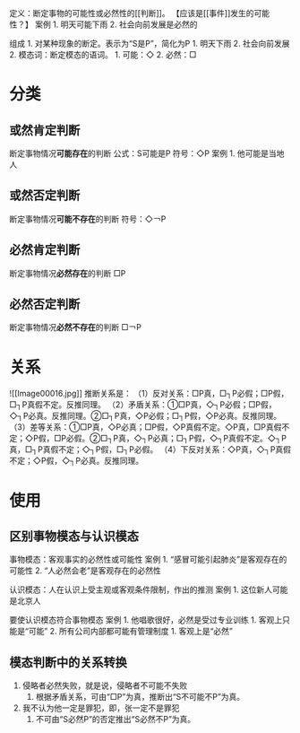 定义：断定事物的可能性或必然性的[[判断]]。
【应该是[[事件]]发生的可能性？】
案例
	1. 明天可能下雨
	2. 社会向前发展是必然的

组成
	1. 对某种现象的断定。表示为“S是P”，简化为P
		1. 明天下雨
		2. 社会向前发展
	2. 模态词：断定模态的语词。
		1. 可能：◇
		2. 必然：□

# 分类
## 或然肯定判断
断定事物情况**可能存在**的判断
公式：S可能是P
符号：◇P
案例
	1. 他可能是当地人
## 或然否定判断
断定事物情况**可能不存在**的判断
符号：◇￢P
## 必然肯定判断
断定事物情况**必然存在**的判断
□P
## 必然否定判断
断定事物情况**必然不存在**的判断
□￢P
# 关系
![[Image00016.jpg]] 
推断关系是：
（1）反对关系：□P真，□┐P必假；□P假，□┐P真假不定。反推同理。
（2）矛盾关系：①□P真，◇┐P必假；□P假，◇┐P必真。反推同理。②□┐P真，◇P必假；□┐P假，◇P必真。反推同理。
（3）差等关系：①□P真，◇P必真；□P假，◇P真假不定。◇P真，□P真假不定；◇P假，□P必假。②□┐P真，◇┐P必真；□┐P假，◇┐P真假不定。◇┐P真，□┐P真假不定；◇┐P假，□┐P必假。
（4）下反对关系：◇P真，◇┐P真假不定；◇P假，◇┐P必真。反推同理。
# 使用
## 区别事物模态与认识模态
事物模态：客观事实的必然性或可能性
案例
	1. “感冒可能引起肺炎”是客观存在的可能性
	2. “人必然会老”是客观存在的必然性

认识模态：人在认识上受主观或客观条件限制，作出的推测
案例
	1. 这位新人可能是北京人

要使认识模态符合事物模态
案例
	1. 他唱歌很好，必然是受过专业训练
		1. 客观上只能是“可能”
	2. 所有公司内部都可能有管理制度
		1. 客观上是“必然”
## 模态判断中的关系转换
1. 侵略者必然失败，就是说，侵略者不可能不失败
	1. 根据矛盾关系，可由“□P”为真，推断出“S不可能不P”为真。
2. 我不认为他一定是罪犯，即，张一定不是罪犯
	1. 不可由“S必然P”的否定推出“S必然不P”为真。